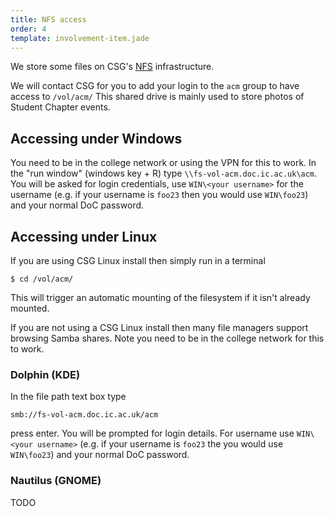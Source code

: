 ```yaml
---
title: NFS access
order: 4
template: involvement-item.jade
---
```

We store some files on CSG's [NFS](https://en.wikipedia.org/wiki/Network_File_System)
infrastructure.

We will contact CSG for you to add your login to the ``acm`` group to have access
to ``/vol/acm/`` This shared drive is mainly used to store photos of
Student Chapter events.

## Accessing under Windows

You need to be in the college network or using the VPN for this to work. In the
"run window" (windows key + R) type ``\\fs-vol-acm.doc.ic.ac.uk\acm``. You will
be asked for login credentials, use ``WIN\<your username>`` for the username
(e.g. if your username is ``foo23`` then you would use ``WIN\foo23``) and your
normal DoC password.

## Accessing under Linux

If you are using CSG Linux install then simply run in a terminal

```
$ cd /vol/acm/
```

This will trigger an automatic mounting of the filesystem if it isn't already
mounted.

If you are not using a CSG Linux install then many file managers support browsing
Samba shares. Note you need to be in the college network for this to work.

### Dolphin (KDE)

In the file path text box type

```
smb://fs-vol-acm.doc.ic.ac.uk/acm
```

press enter. You will be prompted for login details. For username use ``WIN\<your username>``
(e.g. if your username is ``foo23`` the you would use ``WIN\foo23``) and your normal DoC password.

### Nautilus (GNOME)
TODO
